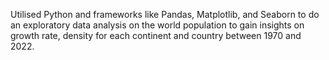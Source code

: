 Utilised Python and frameworks like Pandas, Matplotlib, and Seaborn to do an exploratory data analysis on the world population to gain insights on growth rate, density for each continent and country between 1970 and 2022.
